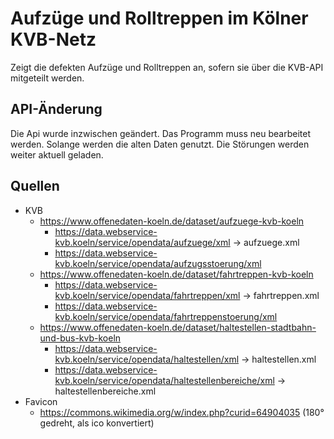 # Aufzüge und Rolltreppen im Kölner KVB-Netz

Zeigt die defekten Aufzüge und Rolltreppen an, sofern sie über die KVB-API mitgeteilt werden.

## API-Änderung

Die Api wurde inzwischen geändert. Das Programm muss neu bearbeitet werden. Solange werden die alten Daten genutzt. Die Störungen werden weiter aktuell geladen.

## Quellen

  - KVB
    - https://www.offenedaten-koeln.de/dataset/aufzuege-kvb-koeln
      - https://data.webservice-kvb.koeln/service/opendata/aufzuege/xml → aufzuege.xml
      - https://data.webservice-kvb.koeln/service/opendata/aufzugsstoerung/xml
    - https://www.offenedaten-koeln.de/dataset/fahrtreppen-kvb-koeln
      - https://data.webservice-kvb.koeln/service/opendata/fahrtreppen/xml → fahrtreppen.xml
      - https://data.webservice-kvb.koeln/service/opendata/fahrtreppenstoerung/xml
    - https://www.offenedaten-koeln.de/dataset/haltestellen-stadtbahn-und-bus-kvb-koeln
      - https://data.webservice-kvb.koeln/service/opendata/haltestellen/xml → haltestellen.xml
      - https://data.webservice-kvb.koeln/service/opendata/haltestellenbereiche/xml → haltestellenbereiche.xml
  - Favicon
	  - https://commons.wikimedia.org/w/index.php?curid=64904035 (180° gedreht, als ico konvertiert)

